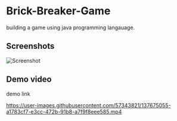 
# Brick-Breaker-Game

building a  game using java programming langauage.

## Screenshots
![Screenshot](https://user-images.githubusercontent.com/57343821/137673690-389a2eac-c2da-4a72-bb70-aba2c0155e49.JPG)


## Demo video
demo link

https://user-images.githubusercontent.com/57343821/137675055-a1783cf7-e3cc-472b-91b8-a7f9f8eee585.mp4

